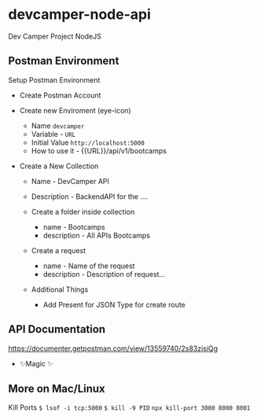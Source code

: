 # devcamper-node-api

Dev Camper Project NodeJS

## Postman Environment

Setup Postman Environment

- Create Postman Account
- Create new Enviroment (eye-icon)
  - Name `devcamper`
  - Variable - `URL`
  - Initial Value `http://localhost:5000`
  - How to use it - {{URL}}/api/v1/bootcamps
- Create a New Collection

  - Name - DevCamper API
  - Description - BackendAPI for the ....
  - Create a folder inside collection
    - name - Bootcamps
    - description - All APIs Bootcamps
  - Create a request

    - name - Name of the request
    - description - Description of request...

  - Additional Things
    - Add Present for JSON Type for create route

## API Documentation
https://documenter.getpostman.com/view/13559740/2s83zjsiQg


- ✨Magic ✨

## More on Mac/Linux

Kill Ports
`$ lsof -i tcp:5000`
`$ kill -9 PID`
`npx kill-port 3000 8000 8001`

